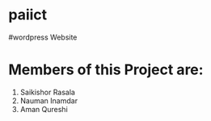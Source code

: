 # paiict
 
#wordpress Website
 
# Members of this Project are:
1. Saikishor Rasala
2. Nauman Inamdar
3. Aman Qureshi 
